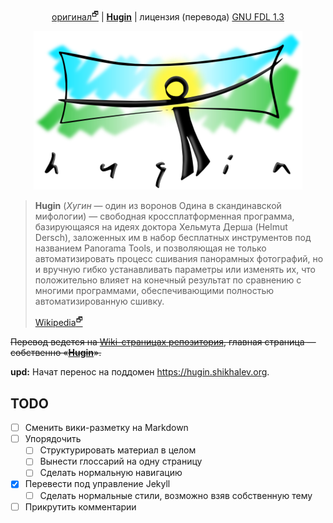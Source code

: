 <p align="center">
 <a href="https://wiki.panotools.org/Hugin">оригинал<sup>🗗</sup></a> | <a href="https://hugin.shikhalev.org/"><b>Hugin</b></a> | лицензия (перевода) <a href="LICENSE">GNU FDL 1.3</a></p>

<p align="center">
<img src="img/hugin-logo.png">
</p>

> **Hugin** (*Хугин* — один из воронов Одина в скандинавской мифологии) —
> свободная кроссплатформенная программа, базирующаяся на идеях
> доктора Хельмута Дерша (Helmut Dersch), заложенных им в набор
> бесплатных инструментов под названием Panorama Tools, и позволяющая
> не только автоматизировать процесс сшивания панорамных фотографий,
> но и вручную гибко устанавливать параметры или изменять их, что
> положительно влияет на конечный результат по сравнению с многими
> программами, обеспечивающими полностью автоматизированную сшивку.
>
> [Wikipedia<sup>🗗</sup>](https://ru.wikipedia.org/wiki/Hugin)

<s>Перевод ведется на [Wiki-страницах репозитория](https://github.com/shikhalev/hugin_doc_ru/wiki/), главная страница — собственно «[**Hugin**](https://github.com/shikhalev/hugin_doc_ru/wiki/Hugin)».</s>

**upd:** Начат перенос на поддомен <https://hugin.shikhalev.org>.

## TODO

- [ ] Сменить вики-разметку на Markdown
- [ ] Упорядочить
  - [ ] Структурировать материал в целом
  - [ ] Вынести глоссарий на одну страницу
  - [ ] Сделать нормальную навигацию
- [x] Перевести под управление Jekyll
  - [ ] Сделать нормальные стили, возможно взяв собственную тему
- [ ] Прикрутить комментарии
